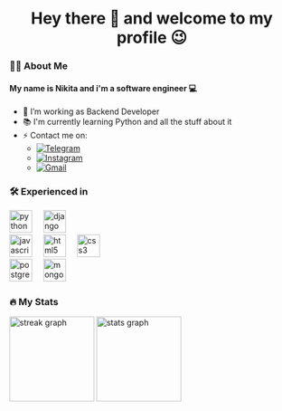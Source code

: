<h1 align="center">Hey there 👋 and welcome to my profile 😉</h1>

### 👩‍💻 About Me

#### My name is Nikita and i'm a software engineer 💻
  
- 🔭 I’m working as Backend Developer
- 📚 I'm currently learning Python and all the stuff about it
- ⚡ Contact me on:
  - [![Telegram](https://img.shields.io/badge/-Telegram-090909?style=for-the-badge&logo=telegram&logoColor=27A0D9)](https://t.me/dakinon)
  - [![Instagram](https://img.shields.io/badge/-Instagram-090909?style=for-the-badge&logo=instagram&logoColor=B4068E)](https://www.instagram.com/everysinst)
  - [![Gmail](https://img.shields.io/badge/-gmail-090909?style=for-the-badge&logo=gmail&logoColor=C71610)](mailto:efimov.n99@gmail.com)

### 🛠 Experienced in

<div>
  <img src="https://cdn.jsdelivr.net/gh/devicons/devicon/icons/python/python-original.svg" height="40" alt="python logo"  />
  <img width="12" />
  <img src="https://cdn.jsdelivr.net/gh/devicons/devicon/icons/django/django-plain.svg" height="40" alt="django logo"  />
</div>
<div>
  <img src="https://cdn.jsdelivr.net/gh/devicons/devicon/icons/javascript/javascript-original.svg" height="40" alt="javascript logo"  />
  <img width="12" />
  <img src="https://cdn.jsdelivr.net/gh/devicons/devicon/icons/html5/html5-original.svg" height="40" alt="html5 logo"  />
  <img width="12" />
  <img src="https://cdn.jsdelivr.net/gh/devicons/devicon/icons/css3/css3-original.svg" height="40" alt="css3 logo"  />
</div>
<div>
  <img src="https://cdn.jsdelivr.net/gh/devicons/devicon/icons/postgresql/postgresql-original.svg" height="40" alt="postgresql logo"  />
  <img width="12" />
  <img src="https://cdn.jsdelivr.net/gh/devicons/devicon/icons/mongodb/mongodb-original.svg" height="40" alt="mongodb logo"  />
</div>

### 🔥 My Stats

<div align="left">
  <img src="https://streak-stats.demolab.com?user=eVery1337&locale=en&mode=daily&theme=tokyonight&hide_border=false&border_radius=5&order=3" height="150" alt="streak graph"  />
  <img src="https://github-readme-stats.vercel.app/api?username=eVery1337&hide_title=true&hide_rank=false&show_icons=true&include_all_commits=true&count_private=true&disable_animations=false&theme=tokyonight&locale=en&hide_border=false&order=1" height="150" alt="stats graph"  />
</div>
